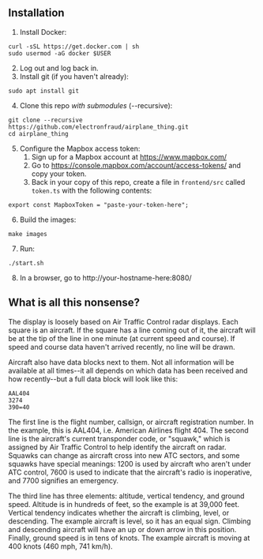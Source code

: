 ## Installation

1. Install Docker:
```
curl -sSL https://get.docker.com | sh
sudo usermod -aG docker $USER
```
2. Log out and log back in.
3. Install git (if you haven't already):
```
sudo apt install git
```
4. Clone this repo _with submodules_ (--recursive):
```
git clone --recursive https://github.com/electronfraud/airplane_thing.git
cd airplane_thing
```
5. Configure the Mapbox access token:
    1. Sign up for a Mapbox account at https://www.mapbox.com/
    2. Go to https://console.mapbox.com/account/access-tokens/ and copy your token.
    3. Back in your copy of this repo, create a file in `frontend/src` called `token.ts` with the following contents:
```
export const MapboxToken = "paste-your-token-here";
```
6. Build the images:
```
make images
```
7. Run:
```
./start.sh
```
8. In a browser, go to http://your-hostname-here:8080/

## What is all this nonsense?

The display is loosely based on Air Traffic Control radar displays. Each square is an aircraft. If the square has a
line coming out of it, the aircraft will be at the tip of the line in one minute (at current speed and course). If
speed and course data haven't arrived recently, no line will be drawn.

Aircraft also have data blocks next to them. Not all information will be available at all times--it all depends on
which data has been received and how recently--but a full data block will look like this:

```
AAL404
3274
390=40
```

The first line is the flight number, callsign, or aircraft registration number. In the example, this is AAL404, i.e.
American Airlines flight 404. The second line is the aircraft's current transponder code, or "squawk," which is
assigned by Air Traffic Control to help identify the aircraft on radar. Squawks can change as aircraft cross into new
ATC sectors, and some squawks have special meanings: 1200 is used by aircraft who aren't under ATC control, 7600 is
used to indicate that the aircraft's radio is inoperative, and 7700 signifies an emergency.

The third line has three elements: altitude, vertical tendency, and ground speed. Altitude is in hundreds of feet, so
the example is at 39,000 feet. Vertical tendency indicates whether the aircraft is climbing, level, or descending. The
example aircraft is level, so it has an equal sign. Climbing and descending aircraft will have an up or down arrow in
this position. Finally, ground speed is in tens of knots. The example aircraft is moving at 400 knots (460 mph,
741 km/h).

